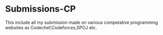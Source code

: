 # Submissions-CP
This include all my submission made on various competative programming websites as Codechef,Codeforces,SPOJ etc.

